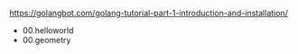 https://golangbot.com/golang-tutorial-part-1-introduction-and-installation/

- 00.helloworld
- 00.geometry